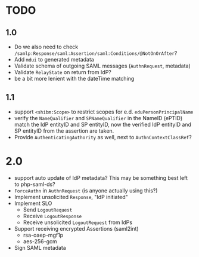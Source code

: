 # TODO
 
## 1.0

- Do we also need to check `/samlp:Response/saml:Assertion/saml:Conditions/@NotOnOrAfter`?
- Add `mdui` to generated metadata
- Validate schema of outgoing SAML messages (`AuthnRequest`, metadata)
- Validate `RelayState` on return from IdP?
- be a bit more lenient with the dateTime matching

## 1.1

- support `<shibm:Scope>` to restrict scopes for e.d. `eduPersonPrincipalName`
- verify the `NameQualifier` and `SPNameQualifier` in the NameID (ePTID) match
  the IdP entityID and SP entityID, now the verified IdP entityID and SP 
  entityID from the assertion are taken.
- Provide `AuthenticatingAuthority` as well, next to `AuthnContextClassRef`?

# 2.0

- support auto update of IdP metadata? This may be something best left to 
  php-saml-ds?
- `ForceAuthn` in `AuthnRequest` (is anyone actually using this?)
- Implement unsolicited `Response`, "IdP initiated"
- Implement SLO
  - Send `LogoutRequest`
  - Receive `LogoutResponse`
  - Receive unsolicited `LogoutRequest` from IdPs
- Support receiving encrypted Assertions (saml2int)
  - rsa-oaep-mgf1p
  - aes-256-gcm
- Sign SAML metadata
